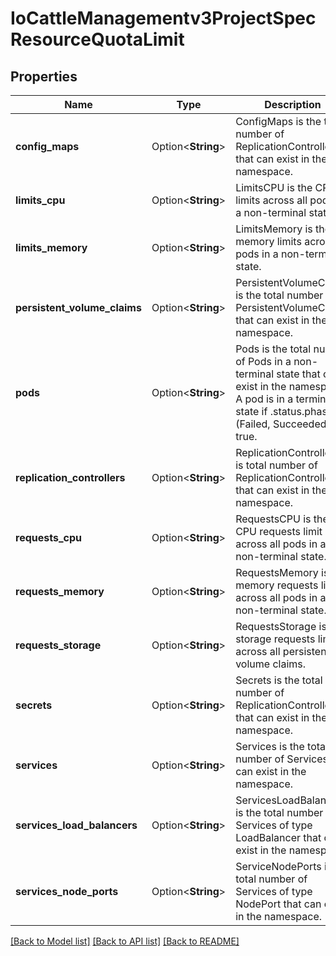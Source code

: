 # IoCattleManagementv3ProjectSpecResourceQuotaLimit

## Properties

Name | Type | Description | Notes
------------ | ------------- | ------------- | -------------
**config_maps** | Option<**String**> | ConfigMaps is the total number of ReplicationControllers that can exist in the namespace. | [optional]
**limits_cpu** | Option<**String**> | LimitsCPU is the CPU limits across all pods in a non-terminal state. | [optional]
**limits_memory** | Option<**String**> | LimitsMemory is the memory limits across all pods in a non-terminal state. | [optional]
**persistent_volume_claims** | Option<**String**> | PersistentVolumeClaims is the total number of PersistentVolumeClaims that can exist in the namespace. | [optional]
**pods** | Option<**String**> | Pods is the total number of Pods in a non-terminal state that can exist in the namespace. A pod is in a terminal state if .status.phase in (Failed, Succeeded) is true. | [optional]
**replication_controllers** | Option<**String**> | ReplicationControllers is total number of ReplicationControllers that can exist in the namespace. | [optional]
**requests_cpu** | Option<**String**> | RequestsCPU is the CPU requests limit across all pods in a non-terminal state. | [optional]
**requests_memory** | Option<**String**> | RequestsMemory is the memory requests limit across all pods in a non-terminal state. | [optional]
**requests_storage** | Option<**String**> | RequestsStorage is the storage requests limit across all persistent volume claims. | [optional]
**secrets** | Option<**String**> | Secrets is the total number of ReplicationControllers that can exist in the namespace. | [optional]
**services** | Option<**String**> | Services is the total number of Services that can exist in the namespace. | [optional]
**services_load_balancers** | Option<**String**> | ServicesLoadBalancers is the total number of Services of type LoadBalancer that can exist in the namespace. | [optional]
**services_node_ports** | Option<**String**> | ServiceNodePorts is the total number of Services of type NodePort that can exist in the namespace. | [optional]

[[Back to Model list]](../README.md#documentation-for-models) [[Back to API list]](../README.md#documentation-for-api-endpoints) [[Back to README]](../README.md)


